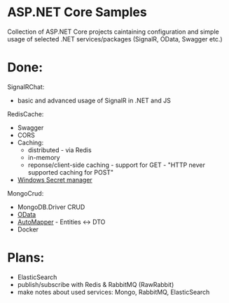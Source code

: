 # ASP.NET Core Samples
Collection of ASP.NET Core projects caintaining configuration and simple usage of selected .NET services/packages (SignalR, OData, Swagger etc.)

# Done:
SignalRChat:
- basic and advanced usage of SignalR in .NET and JS

RedisCache:
- Swagger 
- CORS
- Caching:
	- distributed - via Redis
	- in-memory
	- reponse/client-side caching - support for GET - "HTTP never supported caching for POST"
- [Windows Secret manager](https://docs.microsoft.com/en-us/aspnet/core/security/app-secrets?view=aspnetcore-2.1&tabs=windows&fbclid=IwAR2nrYRvRMCrU1VyFIECFoyyCaP2OO0e4KRFzMF27S64exgs-xz5xXDerGQ)

MongoCrud:
- MongoDB.Driver CRUD
- [OData](https://www.youtube.com/watch?v=ZCDWUBOJ5FU&list=PL17WHdN9gS1uXtfhSPjGwIxAGGUJqFPWx&index=46&t=0s)
- [AutoMapper](https://automapper.readthedocs.io/en/latest/Getting-started.html) - Entities <-> DTO
- Docker

# Plans:
- ElasticSearch
- publish/subscribe with Redis & RabbitMQ (RawRabbit)
- make notes about used services: Mongo, RabbitMQ, ElasticSearch